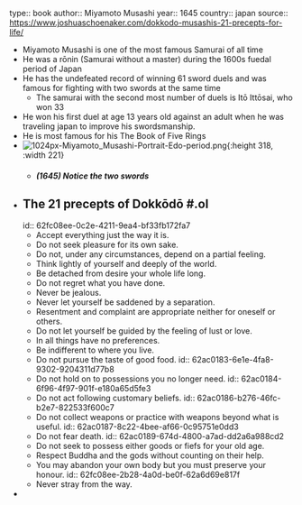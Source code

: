 type:: book
author:: Miyamoto Musashi
year:: 1645
country:: japan
source:: https://www.joshuaschoenaker.com/dokkodo-musashis-21-precepts-for-life/

- Miyamoto Musashi is one of the most famous Samurai of all time
- He was a rōnin (Samurai without a master) during the 1600s fuedal period of Japan
- He has the undefeated record of winning 61 sword duels and was famous for fighting with two swords at the same time
	- The samurai with the second most number of duels is Itō Ittōsai, who won 33
- He won his first duel at age 13 years old against an adult when he was traveling japan to improve his swordsmanship.
- He is most famous for his The Book of Five Rings
- ![1024px-Miyamoto_Musashi-Portrait-Edo-period.png](../assets/1024px-Miyamoto_Musashi-Portrait-Edo-period_1655440165870_0.png){:height 318, :width 221}
	- ##### (1645) Notice the two swords
- ## The 21 precepts of Dokkōdō #.ol
  id:: 62fc08ee-0c2e-4211-9ea4-bf33fb172fa7
	- Accept everything just the way it is.
	- Do not seek pleasure for its own sake.
	- Do not, under any circumstances, depend on a partial feeling.
	- Think lightly of yourself and deeply of the world.
	- Be detached from desire your whole life long.
	- Do not regret what you have done.
	- Never be jealous.
	- Never let yourself be saddened by a separation.
	- Resentment and complaint are appropriate neither for oneself or others.
	- Do not let yourself be guided by the feeling of lust or love.
	- In all things have no preferences.
	- Be indifferent to where you live.
	- Do not pursue the taste of good food.
	  id:: 62ac0183-6e1e-4fa8-9302-9204311d77b8
	- Do not hold on to possessions you no longer need.
	  id:: 62ac0184-6f96-4f97-901f-e180a65d5fe3
	- Do not act following customary beliefs.
	  id:: 62ac0186-b276-46fc-b2e7-822533f600c7
	- Do not collect weapons or practice with weapons beyond what is useful.
	  id:: 62ac0187-8c22-4bee-af66-0c95751e0dd3
	- Do not fear death.
	  id:: 62ac0189-674d-4800-a7ad-dd2a6a988cd2
	- Do not seek to possess either goods or fiefs for your old age.
	- Respect Buddha and the gods without counting on their help.
	- You may abandon your own body but you must preserve your honour.
	  id:: 62fc08ee-2b28-4a0d-be0f-62a6d69e817f
	- Never stray from the way.
-
